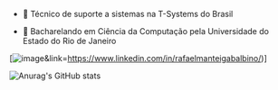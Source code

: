 - 🔭 Técnico de suporte a sistemas na T-Systems do Brasil

- 🌱 Bacharelando em Ciência da Computação pela Universidade do Estado do Rio de Janeiro

[![image](https://user-images.githubusercontent.com/25599308/219150052-3f4e0735-acc3-47ff-982d-ddc26c2c13cb.png)&link=https://www.linkedin.com/in/rafaelmanteigabalbino/)]

![Anurag's GitHub stats](https://github-readme-stats.vercel.app/api?username=fael0306)
